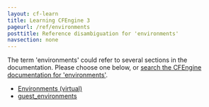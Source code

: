 ```yaml
---
layout: cf-learn
title: Learning CFEngine 3
pageurl: /ref/environments
posttitle: Reference disambiguation for 'environments'
navsection: none
---
```


The term 'environments' could refer to several sections in the documentation. Please choose one below, or
[search the CFEngine documentation for 'environments'](http://docs.cfengine.com/latest/search.html?q=environments).

- [Environments (virtual)](http://docs.cfengine.com/latest/examples-example-snippets-system-administration.html#environments-virtual)
- [guest_environments](http://docs.cfengine.com/latest/reference-promise-types-guest_environments.html#guest_environments)
